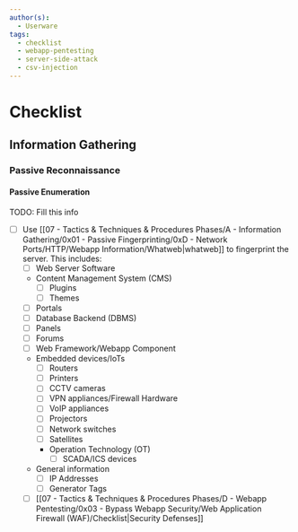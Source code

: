 ```yaml
---
author(s):
  - Userware
tags:
  - checklist
  - webapp-pentesting
  - server-side-attack
  - csv-injection
---
```

# Checklist

## Information Gathering

### Passive Reconnaissance

#### Passive Enumeration

TODO: Fill this info

- [ ] Use [[07 - Tactics & Techniques & Procedures Phases/A - Information Gathering/0x01 - Passive Fingerprinting/0xD - Network Ports/HTTP/Webapp Information/Whatweb|whatweb]] to fingerprint the server. This includes:
	- [ ] Web Server Software
	- Content Management System (CMS)
		- [ ] Plugins
		- [ ] Themes
	- [ ] Portals
	- [ ] Database Backend (DBMS)
	- [ ] Panels
	- [ ] Forums
	- [ ] Web Framework/Webapp Component
	- Embedded devices/IoTs
		- [ ] Routers
		- [ ] Printers
		- [ ] CCTV cameras
		- [ ] VPN appliances/Firewall Hardware
		- [ ] VoIP appliances
		- [ ] Projectors
		- [ ] Network switches
		- [ ] Satellites
		- Operation Technology (OT)
			- [ ] SCADA/ICS devices
	- General information
		- [ ] IP Addresses
		- [ ] Generator Tags
	- [ ] [[07 - Tactics & Techniques & Procedures Phases/D - Webapp Pentesting/0x03 - Bypass Webapp Security/Web Application Firewall (WAF)/Checklist|Security Defenses]]